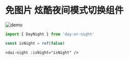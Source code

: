 # 免图片 炫酷夜间模式切换组件
![demo](https://s2.loli.net/2023/06/19/3FJCopwGOcirtRz.gif)
```typescript
import { DayNight } from 'day-or-night'

const isNight = ref(false)
```
```vue
<dai-night :isNight="isNight" />
```
